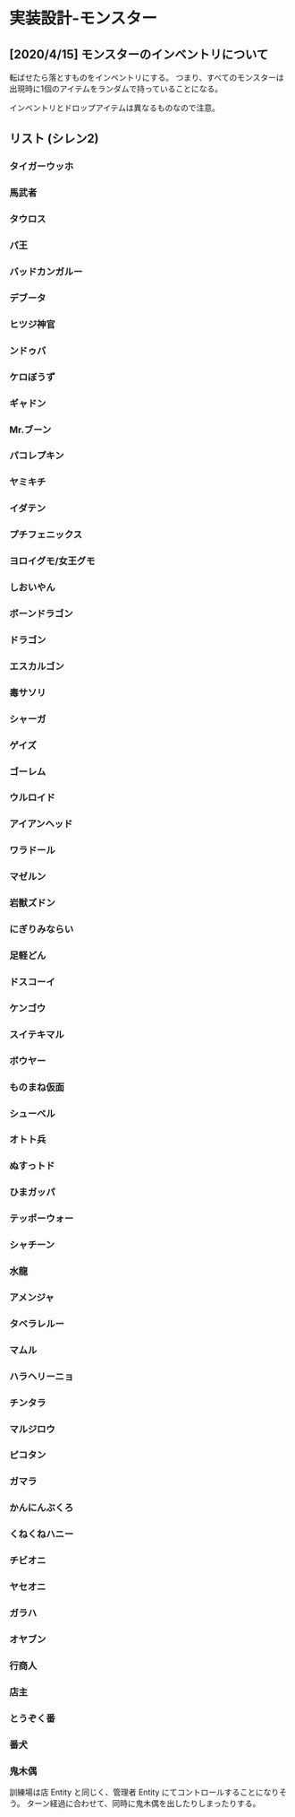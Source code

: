 ﻿実装設計-モンスター
==========

[2020/4/15] モンスターのインベントリについて
----------

転ばせたら落とすものをインベントリにする。
つまり、すべてのモンスターは出現時に1個のアイテムをランダムで持っていることになる。

インベントリとドロップアイテムは異なるものなので注意。


リスト (シレン2)
----------

### タイガーウッホ

### 馬武者

### タウロス

### パ王

### バッドカンガルー

### デブータ

### ヒツジ神官

### ンドゥバ

### ケロぼうず

### ギャドン

### Mr.ブーン

### パコレプキン

### ヤミキチ

### イダテン

### プチフェニックス

### ヨロイグモ/女王グモ

### しおいやん

### ボーンドラゴン

### ドラゴン

### エスカルゴン

### 毒サソリ

### シャーガ

### ゲイズ

### ゴーレム

### ウルロイド

### アイアンヘッド

### ワラドール

### マゼルン

### 岩獣ズドン

### にぎりみならい

### 足軽どん

### ドスコーイ

### ケンゴウ

### スイテキマル

### ボウヤー

### ものまね仮面

### シューベル

### オトト兵

### ぬすっトド

### ひまガッパ

### テッポーウォー

### シャチーン

### 水龍

### アメンジャ

### タベラレルー

### マムル

### ハラヘリーニョ

### チンタラ

### マルジロウ

### ピコタン

### ガマラ

### かんにんぶくろ

### くねくねハニー

### チビオニ

### ヤセオニ

### ガラハ

### オヤブン

### 行商人

### 店主

### とうぞく番

### 番犬

### 鬼木偶

訓練場は店 Entity と同じく、管理者 Entity にてコントロールすることになりそう。
ターン経過に合わせて、同時に鬼木偶を出したりしまったりする。









